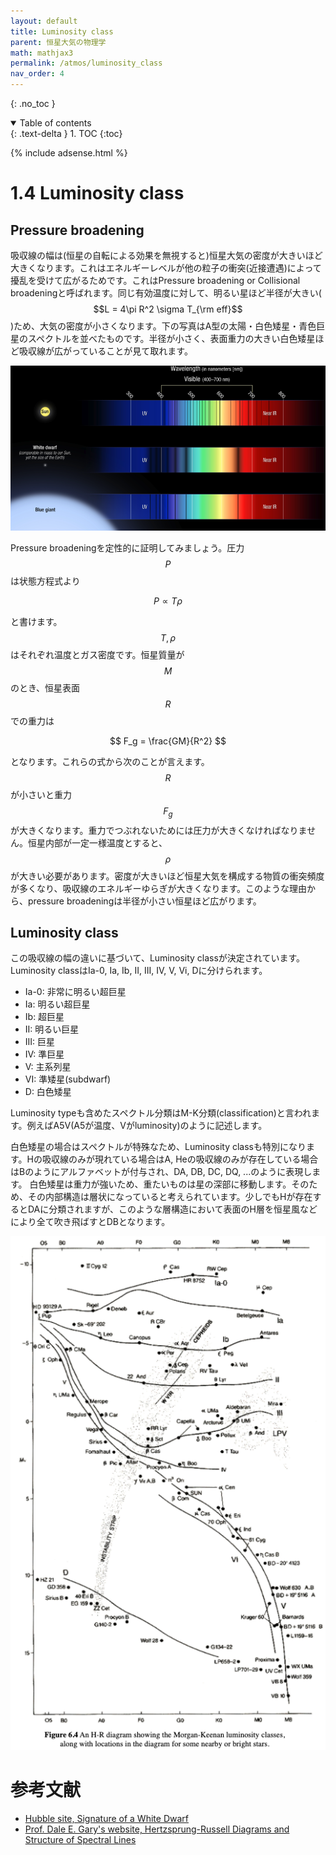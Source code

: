 ```yaml
---
layout: default
title: Luminosity class
parent: 恒星大気の物理学
math: mathjax3
permalink: /atmos/luminosity_class
nav_order: 4
---
```


{: .no_toc }

<details open markdown="block">
  <summary>
    Table of contents
  </summary>
  {: .text-delta }
1. TOC
{:toc}
</details>

{% include adsense.html %}

# 1.4 Luminosity class

## Pressure broadening

吸収線の幅は(恒星の自転による効果を無視すると)恒星大気の密度が大きいほど大きくなります。これはエネルギーレベルが他の粒子の衝突(近接遭遇)によって擾乱を受けて広がるためです。これはPressure broadening or Collisional broadeningと呼ばれます。同じ有効温度に対して、明るい星ほど半径が大きい($$L = 4\pi R^2 \sigma T_{\rm eff}$$)ため、大気の密度が小さくなります。下の写真はA型の太陽・白色矮星・青色巨星のスペクトルを並べたものです。半径が小さく、表面重力の大きい白色矮星ほど吸収線が広がっていることが見て取れます。

![各恒星の吸収線の広がり。](/assets/images/atmos/pressure_broadening.png)

Pressure broadeningを定性的に証明してみましょう。圧力$$P$$は状態方程式より

$$
P \propto T \rho
$$

と書けます。$$T, \rho$$はそれぞれ温度とガス密度です。恒星質量が$$M$$のとき、恒星表面$$R$$での重力は

$$
F_g = \frac{GM}{R^2}
$$

となります。これらの式から次のことが言えます。$$R$$が小さいと重力$$F_g$$が大きくなります。重力でつぶれないためには圧力が大きくなければなりません。恒星内部が一定一様温度とすると、$$\rho$$が大きい必要があります。密度が大きいほど恒星大気を構成する物質の衝突頻度が多くなり、吸収線のエネルギーゆらぎが大きくなります。このような理由から、pressure broadeningは半径が小さい恒星ほど広がります。

## Luminosity class

この吸収線の幅の違いに基づいて、Luminosity classが決定されています。
Luminosity classはIa-0, Ia, Ib, II, III, IV, V, Vi, Dに分けられます。

* Ia-0: 非常に明るい超巨星
* Ia: 明るい超巨星
* Ib: 超巨星
* II: 明るい巨星
* III: 巨星
* IV: 準巨星
* V: 主系列星
* VI: 準矮星(subdwarf)
* D: 白色矮星

Luminosity typeも含めたスペクトル分類はM-K分類(classification)と言われます。例えばA5V(A5が温度、Vがluminosity)のように記述します。  

白色矮星の場合はスペクトルが特殊なため、Luminosity classも特別になります。Hの吸収線のみが現れている場合はA, Heの吸収線のみが存在している場合はBのようにアルファベットが付与され、DA, DB, DC, DQ, ...のように表現します。 白色矮星は重力が強いため、重たいものは星の深部に移動します。そのため、その内部構造は層状になっていると考えられています。少しでもHが存在するとDAに分類されますが、このような層構造において表面のH層を恒星風などにより全て吹き飛ばすとDBとなります。

![HR図上に分布させたLuminosity class。](/assets/images/atmos/luminosity_class.png)

# 参考文献

* [Hubble site, Signature of a White Dwarf](https://hubblesite.org/image/3052/news/115-spectra)
* [Prof. Dale E. Gary's website, Hertzsprung-Russell Diagrams and Structure of Spectral Lines](https://web.njit.edu/~gary/321/Lecture6.html)